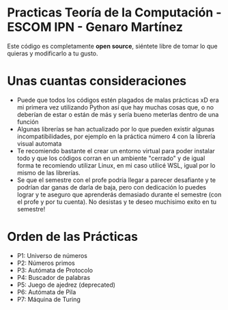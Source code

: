 # Practicas Teoría de la Computación - ESCOM IPN - Genaro Martínez

Este código es completamente **open source**, siéntete libre de tomar lo que quieras y modificarlo a tu gusto.


# Unas cuantas consideraciones
- Puede que todos los códigos estén plagados de malas prácticas xD era mi primera vez utilizando Python así que hay muchas cosas que, o no deberían de estar o están de más y sería bueno meterlas dentro de una función
- Algunas librerías se han actualizado por lo que pueden existir algunas incompatibilidades, por ejemplo en la práctica número 4 con la librería visual automata
- Te recomiendo bastante el crear un entorno virtual para poder instalar todo y que los códigos corran en un ambiente "cerrado" y de igual forma te recomiendo utilizar Linux, en mi caso utilicé WSL, igual por lo mismo de las librerías.
- Se que el semestre con el profe podría llegar a parecer desafiante y te podrían dar ganas de darla de baja, pero con dedicación lo puedes lograr y te aseguro que aprenderás demasiado durante el semestre (con el profe y por tu cuenta). No desistas y te deseo muchisimo exito en tu semestre!

# Orden de las Prácticas
- P1: Universo de números
- P2: Números primos
- P3: Autómata de Protocolo
- P4: Buscador de palabras
- P5: Juego de ajedrez (deprecated)
- P6: Autómata de Pila
- P7: Máquina de Turing
